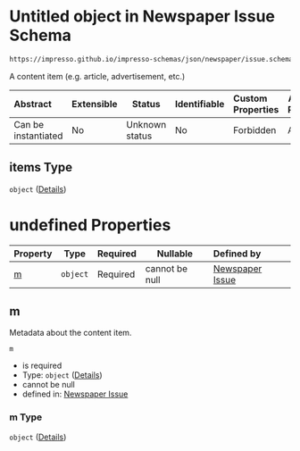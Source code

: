 # Untitled object in Newspaper Issue Schema

```txt
https://impresso.github.io/impresso-schemas/json/newspaper/issue.schema.json#/properties/i/items
```

A content item (e.g. article, advertisement, etc.)


| Abstract            | Extensible | Status         | Identifiable | Custom Properties | Additional Properties | Access Restrictions | Defined In                                                             |
| :------------------ | ---------- | -------------- | ------------ | :---------------- | --------------------- | ------------------- | ---------------------------------------------------------------------- |
| Can be instantiated | No         | Unknown status | No           | Forbidden         | Allowed               | none                | [issue.schema.json\*](../out/issue.schema.json "open original schema") |

## items Type

`object` ([Details](issue-properties-i-items.md))

# undefined Properties

| Property | Type     | Required | Nullable       | Defined by                                                                                                                                                            |
| :------- | -------- | -------- | -------------- | :-------------------------------------------------------------------------------------------------------------------------------------------------------------------- |
| [m](#m)  | `object` | Required | cannot be null | [Newspaper Issue](issue-definitions-metadata.md "https&#x3A;//impresso.github.io/impresso-schemas/json/newspaper/issue.schema.json#/properties/i/items/properties/m") |

## m

Metadata about the content item.


`m`

-   is required
-   Type: `object` ([Details](issue-definitions-metadata.md))
-   cannot be null
-   defined in: [Newspaper Issue](issue-definitions-metadata.md "https&#x3A;//impresso.github.io/impresso-schemas/json/newspaper/issue.schema.json#/properties/i/items/properties/m")

### m Type

`object` ([Details](issue-definitions-metadata.md))
